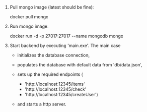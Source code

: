 1) Pull mongo image (latest should be fine):

    docker pull mongo

2) Run mongo image:

    docker run -d -p 27017:27017 --name mongodb mongo

3) Start backend by executing 'main.exe'. The main case
    - initializes the database connection,
    - populates the database with default data from 'db/data.json',
    - sets up the required endpoints (
        - 'http://localhost:12345/items'
        - 'http://localhost:12345/check'
        - 'http://localhost:12345/createUser')

    - and starts a http server.
